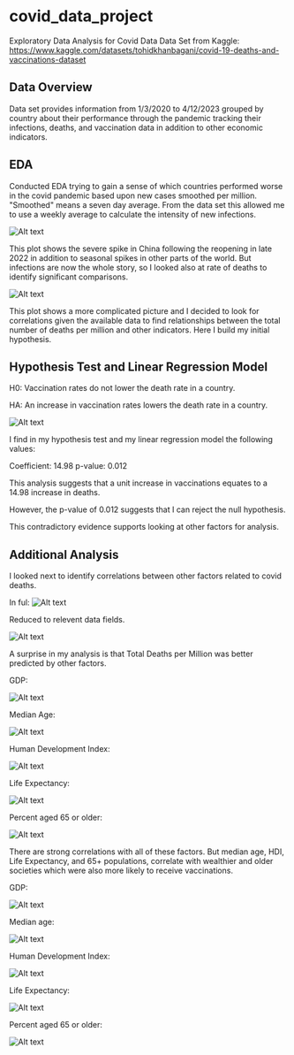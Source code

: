 # covid_data_project
Exploratory Data Analysis for Covid Data
Data Set from Kaggle:
https://www.kaggle.com/datasets/tohidkhanbagani/covid-19-deaths-and-vaccinations-dataset


## Data Overview

Data set provides information from 1/3/2020 to 4/12/2023 grouped by country about their performance through the pandemic tracking their infections, deaths, and vaccination data in addition to other economic indicators.

## EDA

Conducted EDA trying to gain a sense of which countries performed worse in the covid
pandemic based upon new cases smoothed per million.  "Smoothed" means a seven day average.  From the data set this allowed me to use a weekly average to calculate the intensity of new infections.  

![Alt text](<images\New Cases Per Million.png>)

This plot shows the severe spike in China following the reopening in late 2022 in addition to seasonal spikes in other parts of the world.  But infections are now the whole story, so I looked also at rate of deaths to identify significant comparisons.

![Alt text](<images\New Deaths Per Millionj.png>)

This plot shows a more complicated picture and I decided to look for correlations given the available data to find relationships between the total number of deaths per million and other indicators.  Here I build my initial hypothesis.

## Hypothesis Test and Linear Regression Model

H0: Vaccination rates do not lower the death rate in a country.

HA: An increase in vaccination rates lowers the death rate in a country.


![Alt text](<images\Total Deaths vs People Fully Vaccinated.png>)

I find in my hypothesis test and my linear regression model the following values:

Coefficient: 14.98
p-value: 0.012

This analysis suggests that a unit increase in vaccinations equates to a 14.98 increase in deaths.

However, the p-value of 0.012 suggests that I can reject the null hypothesis.

This contradictory evidence supports looking at other factors for analysis.

## Additional Analysis

I looked next to identify correlations between other factors related to covid deaths.

In ful:
![Alt text](<images\Correlation Matrix Full.png>)

Reduced to relevent data fields. 

![Alt text](<images\Correlation Matrix Narrowed.png>)

A surprise in my analysis is that Total Deaths per Million was better predicted by other factors.

GDP:

![Alt text](<images\Deaths v GDP.png>)

Median Age:

![Alt text](<images\Total Deaths per Million vs. Median Age.png>)

Human Development Index:

![Alt text](<images\Total Deaths per Million vs. HDI.png>)

Life Expectancy:

![Alt text](<images\Total Deaths vs. Life Expectancy.png>)

Percent aged 65 or older:

![Alt text](<images\Total Deaths vs Percent Aged 65 or Older.png>)

There are strong correlations with all of these factors.  But median age, HDI, Life Expectancy, and 65+ populations, correlate with wealthier and older societies which were also more likely to receive vaccinations.

GDP:

![Alt text](<images\Vaccinated v GDP.png>)

Median age:

![Alt text](<images\Vaccinated v Median Age.png>)

Human Development Index:

![Alt text](<images\Vaccinated v HDI.png>)

Life Expectancy:

![Alt text](<images\Vaccinated v Life Expectancy.png>)

Percent aged 65 or older:

![Alt text](<images\Vaccinated v aged 65.png>)